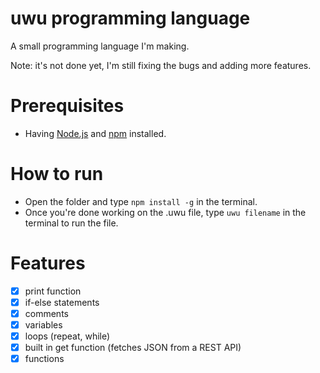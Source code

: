 # uwu programming language
A small programming language I'm making.

Note: it's not done yet, I'm still fixing the bugs and adding more features.

# Prerequisites

- Having [Node.js](https://nodejs.org/en/) and [npm](https://www.npmjs.com/) installed.

# How to run

- Open the folder and type `npm install -g` in the terminal.
- Once you're done working on the .uwu file, type `uwu filename` in the terminal to run the file.

# Features

- [x] print function
- [x] if-else statements
- [x] comments
- [x] variables
- [x] loops (repeat, while)
- [x] built in get function (fetches JSON from a REST API)
- [x] functions